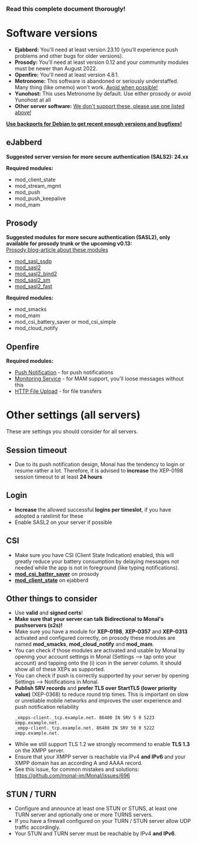 ### Read this complete document thorougly!

# Software versions
<ul>
<li><b>Ejabberd:</b> You'll need at least version 23.10 (you'll experience push problems and other bugs for older versions).</li>
<li><b>Prosody:</b> You'll need at least version 0.12 and your community modules must be newer than August 2022.</li>
<li><b>Openfire:</b> You'll need at least version 4.8.1.</li>
<li><b>Metronome:</b> This software is abandoned or seriously understaffed. Many thing (like omemo) won't work. <u>Avoid when possible!</u></li>
<li><b>Yunohost:</b> This uses Metronome by default. Use either prosody or avoid Yunohost at all</li>
<li><b>Other server software:</b> <u>We don't support these, please use one listed above!</u></li>
</ul>
<b><u>Use backports for Debian to get recent enough versions and bugfixes!</u></b>

## eJabberd
**Suggested server version for more secure authentication (SALS2): 24.xx**

**Required modules:**
* mod_client_state
* mod_stream_mgmt
* mod_push
* mod_push_keepalive
* mod_mam

## Prosody
**Suggested modules for more secure authentication (SASL2), only available for prosody trunk or the upcoming v0.13:**  
[Prosody blog-article about these modules](https://blog.prosody.im/fast-auth/)
* [mod_sasl_ssdp](https://modules.prosody.im/mod_sasl_ssdp.html)
* [mod_sasl2](https://modules.prosody.im/mod_sasl2)
* [mod_sasl2_bind2](https://modules.prosody.im/mod_sasl2_bind2)
* [mod_sasl2_sm](https://modules.prosody.im/mod_sasl2_sm)
* [mod_sasl2_fast](https://modules.prosody.im/mod_sasl2_fast)

**Required modules:**
* mod_smacks
* mod_mam
* mod_csi_battery_saver or mod_csi_simple
* mod_cloud_notify

## Openfire
**Required modules:**
* [Push Notification](https://www.igniterealtime.org/projects/openfire/plugin-archive.jsp?plugin=pushnotification) - for push notifications
* [Monitoring Service](https://www.igniterealtime.org/projects/openfire/plugin-archive.jsp?plugin=monitoring) - for MAM support, you'll loose messages without this
* [HTTP File Upload](https://www.igniterealtime.org/projects/openfire/plugin-archive.jsp?plugin=httpfileupload) - for file transfers

# Other settings (all servers)
These are settings you should consider for all servers.

## Session timeout
- Due to its push notification design, Monal has the tendency to login or resume rather a lot.
  Therefore, it is advised to **increase** the XEP-0198 session timeout to at least **24 hours**

## Login
- **Increase** the allowed successful **logins per timeslot**, if you have adopted a ratelimit for these
- Enable SASL2 on your server if possible

## CSI
- Make sure you have CSI (Client State Indication) enabled, this will greatly reduce your battery consumption by delaying messages not needed while the app is not in foreground (like typing notifications).
- **[mod_csi_batter_saver](https://modules.prosody.im/mod_csi_battery_saver.html)** on prosody
- **[mod_client_state](https://docs.ejabberd.im/admin/configuration/modules/#mod-client-state)** on ejabberd

## Other things to consider
- Use **valid** and **signed certs**!
- **Make sure that your server can talk Bidirectional to Monal's pushservers (s2s)!**
- Make sure you have a module for **XEP-0198**, **XEP-0357** and **XEP-0313** activated and configured correctly, on prosody these modules are named **mod_smacks**, **mod_cloud_notify** and **mod_mam**.
- You can check if those modules are activated and usable by Monal by opening your account settings in Monal (Settings --> tap onto your account) and tapping onto the (i) icon in the server column.
  It should show all of these XEPs as supported.
- You can check if push is correctly supported by your server by opening Settings --> Notifications in Monal.
- **Publish SRV records** and **prefer TLS over StartTLS (lower priority value)** (XEP-0368) to reduce round trip times.
  This is important on slow or unreliable mobile networks and improves the user experience and push notification reliability
    ```dns
    _xmpps-client._tcp.example.net. 86400 IN SRV 5 0 5223 xmpp.example.net.
    _xmpp-client._tcp.example.net. 86400 IN SRV 50 0 5222 xmpp.example.net.
    ```
- While we still support TLS 1.2 we strongly recommend to enable **TLS 1.3** on the XMPP server.
- Ensure that your XMPP server is reachable via IPv4 **and IPv6** and your XMPP domain has an according A and AAAA record.
- See this issue, for common mistakes and solutions: https://github.com/monal-im/Monal/issues/696

## STUN / TURN
- Configure and announce at least one STUN or STUNS, at least one TURN server and optionally one or more TURNS servers.
- If you have a firewall configured on your TURN / STUN server allow UDP traffic accordingly.
- Your STUN and TURN server must be reachable by IPv4 **and IPv6**.